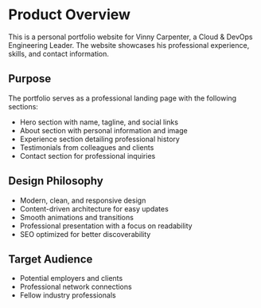 # Product Overview

This is a personal portfolio website for Vinny Carpenter, a Cloud & DevOps Engineering Leader. The website showcases his professional experience, skills, and contact information.

## Purpose

The portfolio serves as a professional landing page with the following sections:
- Hero section with name, tagline, and social links
- About section with personal information and image
- Experience section detailing professional history
- Testimonials from colleagues and clients
- Contact section for professional inquiries

## Design Philosophy

- Modern, clean, and responsive design
- Content-driven architecture for easy updates
- Smooth animations and transitions
- Professional presentation with a focus on readability
- SEO optimized for better discoverability

## Target Audience

- Potential employers and clients
- Professional network connections
- Fellow industry professionals